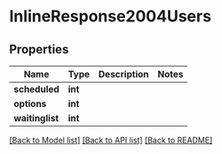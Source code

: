 # InlineResponse2004Users

## Properties
Name | Type | Description | Notes
------------ | ------------- | ------------- | -------------
**scheduled** | **int** |  | 
**options** | **int** |  | 
**waitinglist** | **int** |  | 

[[Back to Model list]](../../README.md#documentation-for-models) [[Back to API list]](../../README.md#documentation-for-api-endpoints) [[Back to README]](../../README.md)

